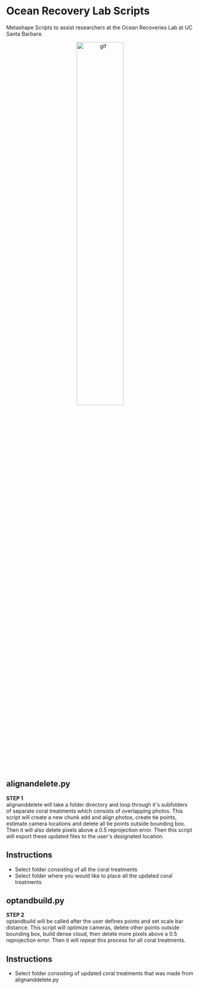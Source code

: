 # Ocean Recovery Lab Scripts
Metashape Scripts to assist researchers at the Ocean Recoveries Lab at UC Santa Barbara. <br>

<p align="center">
<img src="https://media.giphy.com/media/VmwIEOyHHub3W/giphy.gif" width="50%" alt="gif">
</p>

## alignandelete.py
**STEP 1** <br>
alignanddelete will take a folder directory and loop through it's subfolders of separate coral treatments which consists of overlapping photos. This script will create a new chunk add and align photos, create tie points, estimate camera locations and delete all tie points outside bounding box. Then it will also delete pixels above a 0.5 reprojection error. Then this script will export these updated files to the user's designated location. 

## Instructions 
* Select folder consisting of all the coral treatments
* Select folder where you would like to place all the updated coral treatments

## optandbuild.py
**STEP 2** <br>
optandbuild will be called after the user defines points and set scale bar distance. This script will optimize cameras, delete other points outside bounding box, build dense cloud, then delete more pixels above a 0.5 reprojection error. Then it will repeat this process for all coral treatments.

## Instructions
* Select folder consisting of updated coral treatments that was made from alignanddelete.py

